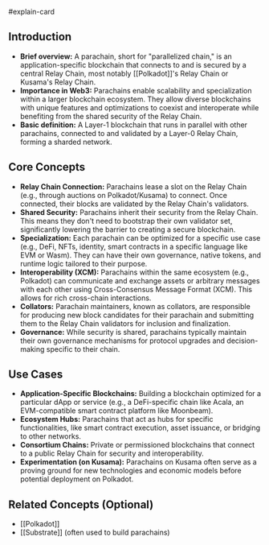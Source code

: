 #explain-card

## Introduction

- **Brief overview:** A parachain, short for "parallelized chain," is an application-specific blockchain that connects to and is secured by a central Relay Chain, most notably [[Polkadot]]'s Relay Chain or Kusama's Relay Chain.
- **Importance in Web3:** Parachains enable scalability and specialization within a larger blockchain ecosystem. They allow diverse blockchains with unique features and optimizations to coexist and interoperate while benefiting from the shared security of the Relay Chain.
- **Basic definition:** A Layer-1 blockchain that runs in parallel with other parachains, connected to and validated by a Layer-0 Relay Chain, forming a sharded network.

## Core Concepts

- **Relay Chain Connection:** Parachains lease a slot on the Relay Chain (e.g., through auctions on Polkadot/Kusama) to connect. Once connected, their blocks are validated by the Relay Chain's validators.
- **Shared Security:** Parachains inherit their security from the Relay Chain. This means they don't need to bootstrap their own validator set, significantly lowering the barrier to creating a secure blockchain.
- **Specialization:** Each parachain can be optimized for a specific use case (e.g., DeFi, NFTs, identity, smart contracts in a specific language like EVM or Wasm). They can have their own governance, native tokens, and runtime logic tailored to their purpose.
- **Interoperability (XCM):** Parachains within the same ecosystem (e.g., Polkadot) can communicate and exchange assets or arbitrary messages with each other using Cross-Consensus Message Format (XCM). This allows for rich cross-chain interactions.
- **Collators:** Parachain maintainers, known as collators, are responsible for producing new block candidates for their parachain and submitting them to the Relay Chain validators for inclusion and finalization.
- **Governance:** While security is shared, parachains typically maintain their own governance mechanisms for protocol upgrades and decision-making specific to their chain.

## Use Cases

- **Application-Specific Blockchains:** Building a blockchain optimized for a particular dApp or service (e.g., a DeFi-specific chain like Acala, an EVM-compatible smart contract platform like Moonbeam).
- **Ecosystem Hubs:** Parachains that act as hubs for specific functionalities, like smart contract execution, asset issuance, or bridging to other networks.
- **Consortium Chains:** Private or permissioned blockchains that connect to a public Relay Chain for security and interoperability.
- **Experimentation (on Kusama):** Parachains on Kusama often serve as a proving ground for new technologies and economic models before potential deployment on Polkadot.

## Related Concepts (Optional)

- [[Polkadot]]
- [[Substrate]] (often used to build parachains)
